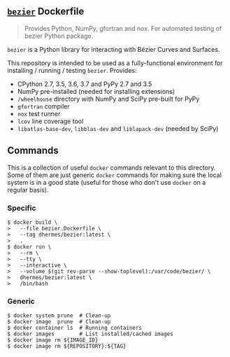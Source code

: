 ## [`bezier`][1] Dockerfile

> Provides Python, NumPy, gfortran and nox. For automated testing of bezier Python package.

`bezier` is a Python library for interacting with B&#xe9;zier Curves and Surfaces.

This repository is intended to be used as a fully-functional environment for installing / running / testing `bezier`. Provides:

- CPython 2.7, 3.5, 3.6, 3.7 and PyPy 2.7 and 3.5
- NumPy pre-installed (needed for installing extensions)
- `/wheelhouse` directory with NumPy and SciPy pre-built for PyPy
- `gfortran` compiler
- `nox` test runner
- `lcov` line coverage tool
- `libatlas-base-dev`, `libblas-dev` and `liblapack-dev` (needed by SciPy)

## Commands

This is a collection of useful `docker` commands relevant to
this directory. Some of them are just generic `docker` commands
for making sure the local system is in a good state (useful
for those who don't use `docker` on a regular basis).

### Specific

```
$ docker build \
>   --file bezier.Dockerfile \
>   --tag dhermes/bezier:latest \
>   .
$ docker run \
>   --rm \
>   --tty \
>   --interactive \
>   --volume $(git rev-parse --show-toplevel):/var/code/bezier/ \
>   dhermes/bezier:latest \
>   /bin/bash
```

### Generic

```
$ docker system prune  # Clean-up
$ docker image  prune  # Clean-up
$ docker container ls  # Running containers
$ docker images        # List installed/cached images
$ docker image rm ${IMAGE_ID}
$ docker image rm ${REPOSITORY}:${TAG}
```

[1]: https://hub.docker.com/r/dhermes/bezier/
